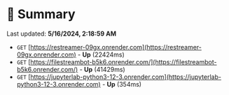 # 📖 Summary
Last updated: **5/16/2024, 2:18:59 AM**

- `GET` [https://restreamer-09gx.onrender.com](https://restreamer-09gx.onrender.com) - **Up** (22424ms)
- `GET` [https://filestreambot-b5k6.onrender.com/](https://filestreambot-b5k6.onrender.com/) - **Up** (41429ms)
- `GET` [https://jupyterlab-python3-12-3.onrender.com](https://jupyterlab-python3-12-3.onrender.com) - **Up** (354ms)
